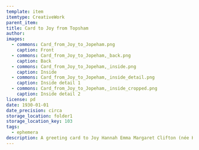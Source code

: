 ```yaml
---
template: item
itemtype: CreativeWork
parent_item: 
title: Card to Joy from Topsham
author: 
images:
  - commons: Card_from_Joy_to_Jopeham.png
    caption: Front
  - commons: Card_from_Joy_to_Jopeham,_back.png
    caption: Back
  - commons: Card_from_Joy_to_Jopeham,_inside.png
    caption: Inside
  - commons: Card_from_Joy_to_Jopeham,_inside_detail.png
    caption: Inside detail 1
  - commons: Card_from_Joy_to_Jopeham,_inside_cropped.png
    caption: Inside detail 2
license: pd
date: 1930-01-01
date_precision: circa
storage_location: folder1
storage_location_key: 103
tags:
  - ephemera
description: A greeting card to Joy Hannah Emma Margaret Clifton (née Hall) from someone in Topsham, UK. 
---
```

